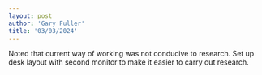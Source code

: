 ```yaml
---
layout: post
author: 'Gary Fuller'
title: '03/03/2024'
---
```


Noted that current way of working was not conducive to research. Set up desk layout with second monitor to make it easier to carry out research.
